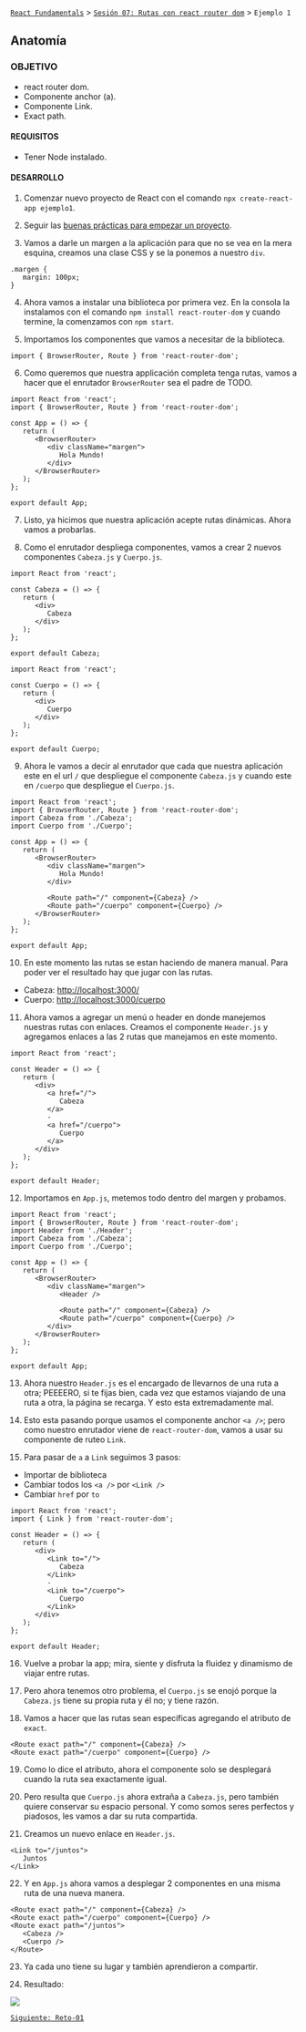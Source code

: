 [`React Fundamentals`](../../README.md) > [`Sesión 07: Rutas con react router dom`](../Readme.md) > `Ejemplo 1`

## Anatomía

### OBJETIVO
- react router dom.
- Componente anchor (a).
- Componente Link.
- Exact path.

#### REQUISITOS 
- Tener Node instalado.

#### DESARROLLO

1. Comenzar nuevo proyecto de React con el comando `npx create-react-app ejemplo1`.

2. Seguir las [buenas prácticas para empezar un proyecto](../../BuenasPracticas/EmpezandoProyectos/Readme.md).

3. Vamos a darle un margen a la aplicación para que no se vea en la mera esquina, creamos una clase CSS y se la ponemos a nuestro `div`.
```
.margen {
   margin: 100px;
}
``` 

4. Ahora vamos a instalar una biblioteca por primera vez. En la consola la instalamos con el comando `npm install react-router-dom` y cuando termine, la comenzamos con `npm start`.

5. Importamos los componentes que vamos a necesitar de la biblioteca.
```
import { BrowserRouter, Route } from 'react-router-dom';
``` 

6. Como queremos que nuestra applicación completa tenga rutas, vamos a hacer que el enrutador `BrowserRouter` sea el padre de TODO.
```
import React from 'react';
import { BrowserRouter, Route } from 'react-router-dom';

const App = () => {
   return (
      <BrowserRouter>
         <div className="margen">
            Hola Mundo!
         </div>
      </BrowserRouter>
   );
};

export default App;
```

7. Listo, ya hicimos que nuestra aplicación acepte rutas dinámicas. Ahora vamos a probarlas.

8. Como el enrutador despliega componentes, vamos a crear 2 nuevos componentes  `Cabeza.js` y `Cuerpo.js`.
```
import React from 'react';

const Cabeza = () => {
   return (
      <div>
         Cabeza
      </div>
   );
};

export default Cabeza;
```
```
import React from 'react';

const Cuerpo = () => {
   return (
      <div>
         Cuerpo
      </div>
   );
};

export default Cuerpo;
```

9. Ahora le vamos a decir al enrutador que cada que nuestra aplicación este en el url `/` que despliegue el componente `Cabeza.js` y cuando este en `/cuerpo` que despliegue el `Cuerpo.js`.
```
import React from 'react';
import { BrowserRouter, Route } from 'react-router-dom';
import Cabeza from './Cabeza';
import Cuerpo from './Cuerpo';

const App = () => {
   return (
      <BrowserRouter>
         <div className="margen">
            Hola Mundo!
         </div>

         <Route path="/" component={Cabeza} />
         <Route path="/cuerpo" component={Cuerpo} />
      </BrowserRouter>
   );
};

export default App;
```

10. En este momento las rutas se estan haciendo de manera manual. Para poder ver el resultado hay que jugar con las rutas.
   - Cabeza: [http://localhost:3000/](http://localhost:3000/)
   - Cuerpo: [http://localhost:3000/cuerpo](http://localhost:3000/cuerpo)

11. Ahora vamos a agregar un menú o header en donde manejemos nuestras rutas con enlaces. Creamos el componente `Header.js` y agregamos enlaces a las 2 rutas que manejamos en este momento.
```
import React from 'react';

const Header = () => {
   return (
      <div>
         <a href="/">
            Cabeza
         </a>
         -
         <a href="/cuerpo">
            Cuerpo
         </a>
      </div>
   );
};

export default Header;
```

12. Importamos en `App.js`, metemos todo dentro del margen y probamos.
```
import React from 'react';
import { BrowserRouter, Route } from 'react-router-dom';
import Header from './Header';
import Cabeza from './Cabeza';
import Cuerpo from './Cuerpo';

const App = () => {
   return (
      <BrowserRouter>
         <div className="margen">
            <Header />

            <Route path="/" component={Cabeza} />
            <Route path="/cuerpo" component={Cuerpo} />
         </div>
      </BrowserRouter>
   );
};

export default App;
```

13. Ahora nuestro `Header.js` es el encargado de llevarnos de una ruta a otra; PEEEERO, si te fijas bien, cada vez que estamos viajando de una ruta a otra, la página se recarga. Y esto esta extremadamente mal.

14. Esto esta pasando porque usamos el componente anchor `<a />`; pero como nuestro enrutador viene de `react-router-dom`, vamos a usar su componente de ruteo `Link`.

15. Para pasar de `a` a `Link` seguimos 3 pasos:
   - Importar de biblioteca
   - Cambiar todos los `<a />` por `<Link />`
   - Cambiar `href` por `to`
```
import React from 'react';
import { Link } from 'react-router-dom';

const Header = () => {
   return (
      <div>
         <Link to="/">
            Cabeza
         </Link>
         -
         <Link to="/cuerpo">
            Cuerpo
         </Link>
      </div>
   );
};

export default Header;
```

16. Vuelve a probar la app; mira, siente y disfruta la fluidez y dinamismo de viajar entre rutas.

17. Pero ahora tenemos otro problema, el `Cuerpo.js` se enojó porque la `Cabeza.js` tiene su propia ruta y él no; y tiene razón.

18. Vamos a hacer que las rutas sean específicas agregando el atributo de `exact`.
```
<Route exact path="/" component={Cabeza} />
<Route exact path="/cuerpo" component={Cuerpo} />
```

19. Como lo dice el atributo, ahora el componente solo se desplegará cuando la ruta sea exactamente igual.

20. Pero resulta que `Cuerpo.js` ahora extraña a `Cabeza.js`, pero también quiere conservar su espacio personal. Y como somos seres perfectos y piadosos, les vamos a dar su ruta compartida.

21. Creamos un nuevo enlace en `Header.js`.
```
<Link to="/juntos">
   Juntos
</Link>
```

22. Y en `App.js` ahora vamos a desplegar 2 componentes en una misma ruta de una nueva manera.
```
<Route exact path="/" component={Cabeza} />
<Route exact path="/cuerpo" component={Cuerpo} />
<Route exact path="/juntos">
   <Cabeza />
   <Cuerpo />
</Route>
```

23. Ya cada uno tiene su lugar y también aprendieron a compartir.

24. Resultado:
<img src="./public/resultado.gif">

[`Siguiente: Reto-01`](../Reto-01/Readme.md)
